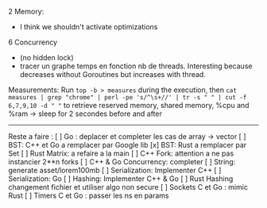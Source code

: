2 Memory:
- I think we shouldn't activate optimizations

6 Concurrency
- (no hidden lock)
- tracer un graphe temps en fonction nb de threads. Interesting because decreases without Goroutines but increases with thread.

Measurements:
Run `top -b > measures` during the execution, then
`cat measures | grep "chrome" | perl -pe 's/^\s+//' | tr -s " " | cut -f 6,7,9,10 -d " "`
to retrieve reserved memory, shared memory, %cpu and %ram
-> sleep for 2 secondes before and after

-------------------------

Reste a faire :
[ ] Go : deplacer et completer les cas de array -> vector
[ ] BST: C++ et Go a remplacer par Google lib
[x] BST: Rust a remplacer par Set
[ ] Rust Matrix: a refaire a la main
[ ] C++ Fork: attention a ne pas instancier 2\*\*n forks
[ ] C++ & Go Concurrency: completer
[ ] String: generate asset/lorem100mb
[ ] Serialization: Implementer C++
[ ] Serialization: Go
[ ] Hashing: Implementer C++ & Go
[ ] Rust Hashing changement fichier et utiliser algo non secure
[ ] Sockets C et Go : mimic Rust
[ ] Timers C et Go : passer les ns en params
